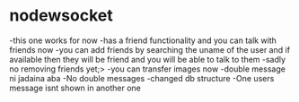 # nodewsocket

-this one works for now
-has a friend functionality and you can talk with friends now
-you can add friends by searching the uname of the user and if available then they will be friend and you will be able to talk to them
-sadly no removing friends yet;>
-you can transfer images now
-double message ni jadaina aba
-No double messages
-changed db structure
-One users message isnt shown in another one
